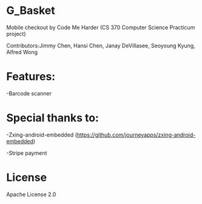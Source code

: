 # G_Basket
Mobile checkout by Code Me Harder (CS 370 Computer Science Practicum project)

Contributors:Jimmy Chen, Hansi Chen, Janay DeVillasee, Seoyoung Kyung, Alfred Wong

# Features:
  -Barcode scanner

# Special thanks to:
  -Zxing-android-embedded (https://github.com/journeyapps/zxing-android-embedded)
  
  -Stripe payment

# License
Apache License 2.0
  
